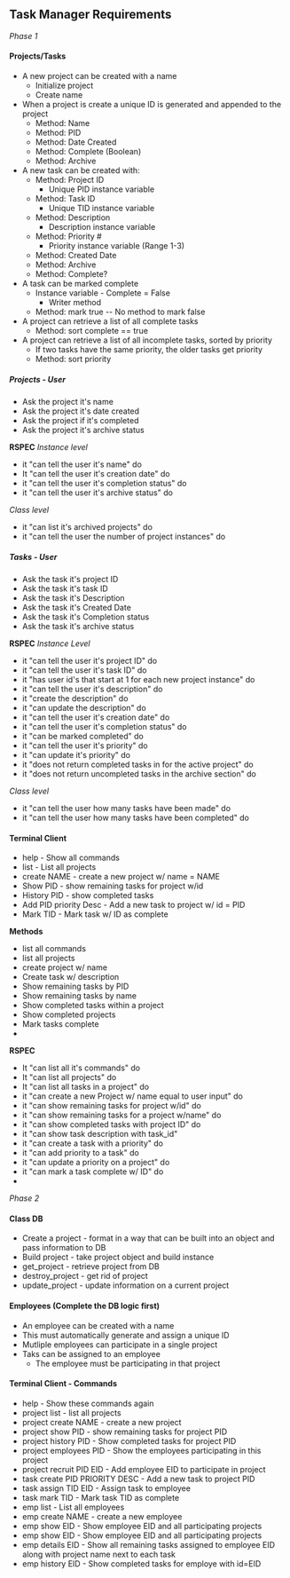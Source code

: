## Task Manager Requirements

*Phase 1*

#### Projects/Tasks
* A new project can be created with a name
    - Initialize project
    - Create name
* When a project is create a unique ID is generated and appended to the project
    - Method: Name
    - Method: PID
    - Method: Date Created
    - Method: Complete (Boolean)
    - Method: Archive
* A new task can be created with:
    - Method: Project ID
        + Unique PID instance variable
    - Method: Task ID
        + Unique TID instance variable
    - Method: Description
        + Description instance variable
    - Method: Priority #
        + Priority instance variable (Range 1-3)
    - Method: Created Date
    - Method: Archive
    - Method: Complete?
* A task can be marked complete
    - Instance variable - Complete = False
        + Writer method
    - Method: mark true -- No method to mark false
* A project can retrieve a list of all complete tasks
    - Method: sort complete == true
* A project can retrieve a list of all incomplete tasks, sorted by priority
    - If two tasks have the same priority, the older tasks get priority
    - Method: sort priority

##### Projects - User
* Ask the project it's name
* Ask the project it's date created
* Ask the project if it's completed
* Ask the project it's archive status

**RSPEC**
*Instance level*
- it "can tell the user it's name" do
- It "can tell the user it's creation date" do
- it "can tell the user it's completion status" do
- it "can tell the user it's archive status" do

*Class level*
- it "can list it's archived projects" do
- it "can tell the user the number of project instances" do

##### Tasks - User
* Ask the task it's project ID
* Ask the task it's task ID
* Ask the task it's Description
* Ask the task it's Created Date
* Ask the task it's Completion status
* Ask the task it's archive status

**RSPEC**
*Instance Level*
- it "can tell the user it's project ID" do
- it "can tell the user it's task ID" do
- it "has user id's that start at 1 for each new project instance" do
- it "can tell the user it's description" do
- it "create the description" do
- it "can update the description" do
- it "can tell the user it's creation date" do
- it "can tell the user it's completion status" do
- it "can be marked completed" do
- it "can tell the user it's priority" do
- it "can update it's priority" do
- it "does not return completed tasks in for the active project" do
- it "does not return uncompleted tasks in the archive section" do

*Class level*
- it "can tell the user how many tasks have been made" do
- it "can tell the user how many tasks have been completed" do

#### Terminal Client
* help - Show all commands
* list - List all projects
* create NAME - create a new project w/ name = NAME
* Show PID - show remaining tasks for project w/id
* History PID - show completed tasks
* Add PID priority Desc - Add a new task to project w/ id = PID
* Mark TID - Mark task w/ ID as complete

**Methods**
* list all commands
* list all projects
* create project w/ name
* Create task w/ description
* Show remaining tasks by PID
* Show remaining tasks by name
* Show completed tasks within a project
* Show completed projects
* Mark tasks complete
* 

**RSPEC**
- It "can list all it's commands" do
- It "can list all projects" do
- It "can list all tasks in a project" do
- it "can create a new Project w/ name equal to user input" do
- it "can show remaining tasks for project w/id" do
- it "can show remaining tasks for a project w/name" do
- it "can show completed tasks with project ID" do
- it "can show task description with task_id"
- it "can create a task with a priority" do
- it "can add priority to a task" do
- it "can update a priority on a project" do
- it "can mark a task complete w/ ID" do
- 
*Phase 2*

#### Class DB
* Create a project - format in a way that can be built into an object and pass information to DB
* Build project - take project object and build instance
* get_project - retrieve project from DB
* destroy_project - get rid of project
* update_project - update information on a current project

#### Employees (Complete the DB logic first)
* An employee can be created with a name
* This must automatically generate and assign a unique ID
* Mutliple employees can participate in a single project
* Taks can be assigned to an employee
    - The employee must be participating in that project

#### Terminal Client - Commands
*  help - Show these commands again
*  project list - list all projects
*  project create NAME - create a new project
*  project show PID - show remaining tasks for project PID
*  project history PID - Show completed tasks for project PID
*  project employees PID - Show the employees participating in this project
*  project recruit PID EID - Add employee EID to participate in project
*  task create PID PRIORITY DESC - Add a new task to project PID
*  task assign TID EID - Assign task to employee
*  task mark TID - Mark task TID as complete
*  emp list - List all employees
*  emp create NAME - create a new employee
*  emp show EID - Show employee EID and all participating projects
*  emp show EID - Show employee EID and all participating projects
*  emp details EID - Show all remaining tasks assigned to employee EID along with project name next to each task
*  emp history EID - Show completed tasks for employe with id=EID
